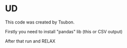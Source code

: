 # UD

This code was created by Tsubon. 

Firstly you need to install "pandas" lib (this or CSV output)

After that run and RELAX
